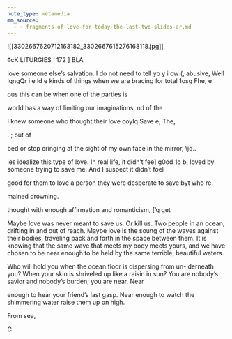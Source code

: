 ```yaml
---
note_type: metamedia
mm_source:
  - - fragments-of-love-for-today-the-last-two-slides-ar.md
---
```


![[3302667620712163182_3302667615276168118.jpg]]

¢cK LITURGIES ‘
172 ] BLA

love someone else’s salvation. I do not need to tell yo y
i ow (,
abusive, Well lqngQr
i e ld e
kinds of things when we are bracing for total 1osg Fhe, e

ous this can be when one of the parties is

world has a way of limiting our imaginations, nd of the

I knew someone who thought their love coylq Save e, The,

. ; out of

bed or stop cringing at the sight of my own face in the mirror, \jq..

ies idealize this type of love. In real life, it didn’t fee] g0od 1o b,
loved by someone trying to save me. And I suspect it didn’t foel

good
for them to love a person they were desperate to save byt who re.

mained drowning.

thought with enough affirmation and romanticism, [’q get

Maybe love was never meant to save us. Or kill us. Two people in
an ocean, drifting in and out of reach. Maybe love is the soung of
the waves against their bodies, traveling back and forth in the space
between them. It is knowing that the same wave that meets my
body meets yours, and we have chosen to be near enough to be held
by the same terrible, beautiful waters.

Who will hold you when the ocean floor is dispersing from un-
derneath you? When your skin is shriveled up like a raisin in sun?
You are nobody’s savior and nobody’s burden; you are near. Near

enough to hear your friend’s last gasp. Near enough to watch the
shimmering water raise them up on high.

From sea,

C


